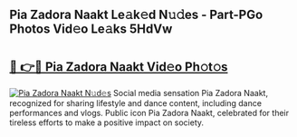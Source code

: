 ## Pia Zadora Naakt Le𝚊k𝚎d N𝚞𝚍es - Part-PGo Photos Vid𝚎o Le𝚊ks 5HdVw

# <h2><a href="http://fb48ab.evod.top/?m=Pia+Zadora+Naakt">🔗 👉🔴 Pia Zadora Naakt Vid𝚎o Ph𝚘t𝚘s</a></h2>

[![Pia Zadora Naakt N𝚞d𝚎s](https://i.imgur.com/8V9OHl7.gif)](http://fb48ab.evod.top/?m=Pia+Zadora+Naakt)
Social media sensation Pia Zadora Naakt, recognized for sharing lifestyle and dance content, including dance performances and vlogs. Public icon Pia Zadora Naakt, celebrated for their tireless efforts to make a positive impact on society. 
